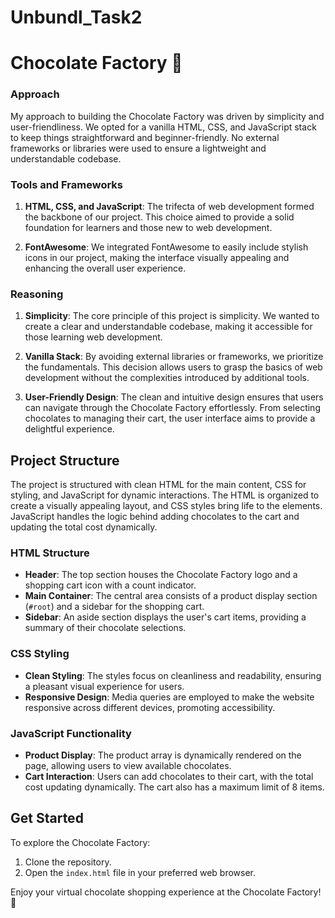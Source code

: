 # Unbundl_Task2

# Chocolate Factory 🍫

### Approach

My approach to building the Chocolate Factory was driven by simplicity and user-friendliness. We opted for a vanilla HTML, CSS, and JavaScript stack to keep things straightforward and beginner-friendly. No external frameworks or libraries were used to ensure a lightweight and understandable codebase.

### Tools and Frameworks

1. **HTML, CSS, and JavaScript**: The trifecta of web development formed the backbone of our project. This choice aimed to provide a solid foundation for learners and those new to web development.

2. **FontAwesome**: We integrated FontAwesome to easily include stylish icons in our project, making the interface visually appealing and enhancing the overall user experience.

### Reasoning

1. **Simplicity**: The core principle of this project is simplicity. We wanted to create a clear and understandable codebase, making it accessible for those learning web development.

2. **Vanilla Stack**: By avoiding external libraries or frameworks, we prioritize the fundamentals. This decision allows users to grasp the basics of web development without the complexities introduced by additional tools.

3. **User-Friendly Design**: The clean and intuitive design ensures that users can navigate through the Chocolate Factory effortlessly. From selecting chocolates to managing their cart, the user interface aims to provide a delightful experience.

## Project Structure

The project is structured with clean HTML for the main content, CSS for styling, and JavaScript for dynamic interactions. The HTML is organized to create a visually appealing layout, and CSS styles bring life to the elements. JavaScript handles the logic behind adding chocolates to the cart and updating the total cost dynamically.

### HTML Structure

- **Header**: The top section houses the Chocolate Factory logo and a shopping cart icon with a count indicator.
- **Main Container**: The central area consists of a product display section (`#root`) and a sidebar for the shopping cart.
- **Sidebar**: An aside section displays the user's cart items, providing a summary of their chocolate selections.

### CSS Styling

- **Clean Styling**: The styles focus on cleanliness and readability, ensuring a pleasant visual experience for users.
- **Responsive Design**: Media queries are employed to make the website responsive across different devices, promoting accessibility.

### JavaScript Functionality

- **Product Display**: The product array is dynamically rendered on the page, allowing users to view available chocolates.
- **Cart Interaction**: Users can add chocolates to their cart, with the total cost updating dynamically. The cart also has a maximum limit of 8 items.

## Get Started

To explore the Chocolate Factory:

1. Clone the repository.
2. Open the `index.html` file in your preferred web browser.

Enjoy your virtual chocolate shopping experience at the Chocolate Factory! 🌟
